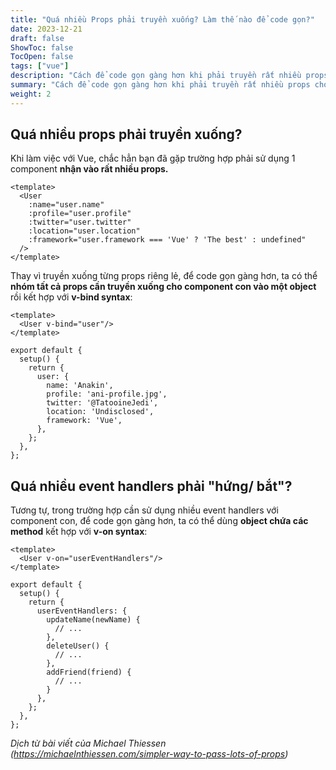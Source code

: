 ```yaml
---
title: "Quá nhiều Props phải truyền xuống? Làm thế nào để code gọn?"
date: 2023-12-21
draft: false
ShowToc: false
TocOpen: false
tags: ["vue"]
description: "Cách để code gọn gàng hơn khi phải truyền rất nhiều props cho component con"
summary: "Cách để code gọn gàng hơn khi phải truyền rất nhiều props cho component con"
weight: 2
---
```


## Quá nhiều props phải truyền xuống?

Khi làm việc với Vue, chắc hẳn bạn đã gặp trường hợp phải sử dụng 1 component **nhận vào rất nhiều props.**

```
<template>
  <User
    :name="user.name"
    :profile="user.profile"
    :twitter="user.twitter"
    :location="user.location"
    :framework="user.framework === 'Vue' ? 'The best' : undefined"
  />
</template>
```

Thay vì truyền xuống từng props riêng lẻ, để code gọn gàng hơn, ta có thể **nhóm tất cả props cần truyền xuống cho component con vào một object** rồi kết hợp với **v-bind syntax**:

```
<template>
  <User v-bind="user"/>
</template>
```

```
export default {
  setup() {
    return {
      user: {
        name: 'Anakin',
        profile: 'ani-profile.jpg',
        twitter: '@TatooineJedi',
        location: 'Undisclosed',
        framework: 'Vue',
      },
    };
  },
};
```

## Quá nhiều event handlers phải "hứng/ bắt"?
Tương tự, trong trường hợp cần sử dụng nhiều event handlers với component con, để code gọn gàng hơn, ta có thể dùng **object chứa các method** kết hợp với **v-on syntax**:

```
<template>
  <User v-on="userEventHandlers"/>
</template>
```

```
export default {
  setup() {
    return {
      userEventHandlers: {
        updateName(newName) {
          // ...
        },
        deleteUser() {
          // ...
        },
        addFriend(friend) {
          // ...
        }
      },
    };
  },
};
```

_Dịch từ bài viết của Michael Thiessen (https://michaelnthiessen.com/simpler-way-to-pass-lots-of-props)_